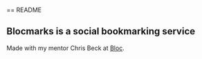 == README

## Blocmarks is a social bookmarking service

Made with my mentor Chris Beck at [Bloc](http://bloc.io).

